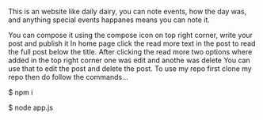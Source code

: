 This is an website like daily dairy, you can note events, how the day was, and anything special events happanes means you can note it.

You can compose it using the compose icon on top right corner, write your post and publish it
In home page click the read more text in the post to read the full post below the title.
After clicking the read more two options where added in the top right corner one was edit and anothe was delete
You can use that to edit the post and delete the post.
To use my repo first clone my repo then do follow the commands...

$ npm i

$ node app.js


